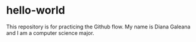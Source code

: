 # hello-world
This repository is for practicing the Github flow.
My name is Diana Galeana and I am a computer science major.
